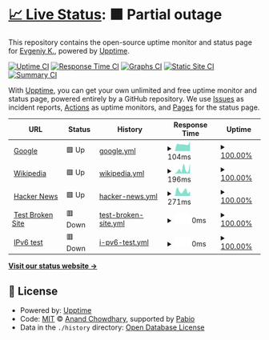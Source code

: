 # [📈 Live Status](https://demo.upptime.js.org): <!--live status--> **🟧 Partial outage**

This repository contains the open-source uptime monitor and status page for [Evgeniy K.](https://demo.upptime.js.org), powered by [Upptime](https://github.com/upptime/upptime).

[![Uptime CI](https://github.com/elv1s42/upptime-test/workflows/Uptime%20CI/badge.svg)](https://github.com/elv1s42/upptime-test/actions?query=workflow%3A%22Uptime+CI%22)
[![Response Time CI](https://github.com/elv1s42/upptime-test/workflows/Response%20Time%20CI/badge.svg)](https://github.com/elv1s42/upptime-test/actions?query=workflow%3A%22Response+Time+CI%22)
[![Graphs CI](https://github.com/elv1s42/upptime-test/workflows/Graphs%20CI/badge.svg)](https://github.com/elv1s42/upptime-test/actions?query=workflow%3A%22Graphs+CI%22)
[![Static Site CI](https://github.com/elv1s42/upptime-test/workflows/Static%20Site%20CI/badge.svg)](https://github.com/elv1s42/upptime-test/actions?query=workflow%3A%22Static+Site+CI%22)
[![Summary CI](https://github.com/elv1s42/upptime-test/workflows/Summary%20CI/badge.svg)](https://github.com/elv1s42/upptime-test/actions?query=workflow%3A%22Summary+CI%22)

With [Upptime](https://upptime.js.org), you can get your own unlimited and free uptime monitor and status page, powered entirely by a GitHub repository. We use [Issues](https://github.com/elv1s42/upptime-test/issues) as incident reports, [Actions](https://github.com/elv1s42/upptime-test/actions) as uptime monitors, and [Pages](https://demo.upptime.js.org) for the status page.

<!--start: status pages-->
<!-- This summary is generated by Upptime (https://github.com/upptime/upptime) -->
<!-- Do not edit this manually, your changes will be overwritten -->
<!-- prettier-ignore -->
| URL | Status | History | Response Time | Uptime |
| --- | ------ | ------- | ------------- | ------ |
| <img alt="" src="https://icons.duckduckgo.com/ip3/www.google.com.ico" height="13"> [Google](https://www.google.com) | 🟩 Up | [google.yml](https://github.com/elv1s42/upptime-test/commits/HEAD/history/google.yml) | <details><summary><img alt="Response time graph" src="./graphs/google/response-time-week.png" height="20"> 104ms</summary><br><a href="https://elv1s42.github.io/upptime-test/history/google"><img alt="Response time 95" src="https://img.shields.io/endpoint?url=https%3A%2F%2Fraw.githubusercontent.com%2Felv1s42%2Fupptime-test%2FHEAD%2Fapi%2Fgoogle%2Fresponse-time.json"></a><br><a href="https://elv1s42.github.io/upptime-test/history/google"><img alt="24-hour response time 161" src="https://img.shields.io/endpoint?url=https%3A%2F%2Fraw.githubusercontent.com%2Felv1s42%2Fupptime-test%2FHEAD%2Fapi%2Fgoogle%2Fresponse-time-day.json"></a><br><a href="https://elv1s42.github.io/upptime-test/history/google"><img alt="7-day response time 104" src="https://img.shields.io/endpoint?url=https%3A%2F%2Fraw.githubusercontent.com%2Felv1s42%2Fupptime-test%2FHEAD%2Fapi%2Fgoogle%2Fresponse-time-week.json"></a><br><a href="https://elv1s42.github.io/upptime-test/history/google"><img alt="30-day response time 95" src="https://img.shields.io/endpoint?url=https%3A%2F%2Fraw.githubusercontent.com%2Felv1s42%2Fupptime-test%2FHEAD%2Fapi%2Fgoogle%2Fresponse-time-month.json"></a><br><a href="https://elv1s42.github.io/upptime-test/history/google"><img alt="1-year response time 95" src="https://img.shields.io/endpoint?url=https%3A%2F%2Fraw.githubusercontent.com%2Felv1s42%2Fupptime-test%2FHEAD%2Fapi%2Fgoogle%2Fresponse-time-year.json"></a></details> | <details><summary><a href="https://elv1s42.github.io/upptime-test/history/google">100.00%</a></summary><a href="https://elv1s42.github.io/upptime-test/history/google"><img alt="All-time uptime 100.00%" src="https://img.shields.io/endpoint?url=https%3A%2F%2Fraw.githubusercontent.com%2Felv1s42%2Fupptime-test%2FHEAD%2Fapi%2Fgoogle%2Fuptime.json"></a><br><a href="https://elv1s42.github.io/upptime-test/history/google"><img alt="24-hour uptime 100.00%" src="https://img.shields.io/endpoint?url=https%3A%2F%2Fraw.githubusercontent.com%2Felv1s42%2Fupptime-test%2FHEAD%2Fapi%2Fgoogle%2Fuptime-day.json"></a><br><a href="https://elv1s42.github.io/upptime-test/history/google"><img alt="7-day uptime 100.00%" src="https://img.shields.io/endpoint?url=https%3A%2F%2Fraw.githubusercontent.com%2Felv1s42%2Fupptime-test%2FHEAD%2Fapi%2Fgoogle%2Fuptime-week.json"></a><br><a href="https://elv1s42.github.io/upptime-test/history/google"><img alt="30-day uptime 100.00%" src="https://img.shields.io/endpoint?url=https%3A%2F%2Fraw.githubusercontent.com%2Felv1s42%2Fupptime-test%2FHEAD%2Fapi%2Fgoogle%2Fuptime-month.json"></a><br><a href="https://elv1s42.github.io/upptime-test/history/google"><img alt="1-year uptime 100.00%" src="https://img.shields.io/endpoint?url=https%3A%2F%2Fraw.githubusercontent.com%2Felv1s42%2Fupptime-test%2FHEAD%2Fapi%2Fgoogle%2Fuptime-year.json"></a></details>
| <img alt="" src="https://icons.duckduckgo.com/ip3/en.wikipedia.org.ico" height="13"> [Wikipedia](https://en.wikipedia.org) | 🟩 Up | [wikipedia.yml](https://github.com/elv1s42/upptime-test/commits/HEAD/history/wikipedia.yml) | <details><summary><img alt="Response time graph" src="./graphs/wikipedia/response-time-week.png" height="20"> 196ms</summary><br><a href="https://elv1s42.github.io/upptime-test/history/wikipedia"><img alt="Response time 185" src="https://img.shields.io/endpoint?url=https%3A%2F%2Fraw.githubusercontent.com%2Felv1s42%2Fupptime-test%2FHEAD%2Fapi%2Fwikipedia%2Fresponse-time.json"></a><br><a href="https://elv1s42.github.io/upptime-test/history/wikipedia"><img alt="24-hour response time 251" src="https://img.shields.io/endpoint?url=https%3A%2F%2Fraw.githubusercontent.com%2Felv1s42%2Fupptime-test%2FHEAD%2Fapi%2Fwikipedia%2Fresponse-time-day.json"></a><br><a href="https://elv1s42.github.io/upptime-test/history/wikipedia"><img alt="7-day response time 196" src="https://img.shields.io/endpoint?url=https%3A%2F%2Fraw.githubusercontent.com%2Felv1s42%2Fupptime-test%2FHEAD%2Fapi%2Fwikipedia%2Fresponse-time-week.json"></a><br><a href="https://elv1s42.github.io/upptime-test/history/wikipedia"><img alt="30-day response time 191" src="https://img.shields.io/endpoint?url=https%3A%2F%2Fraw.githubusercontent.com%2Felv1s42%2Fupptime-test%2FHEAD%2Fapi%2Fwikipedia%2Fresponse-time-month.json"></a><br><a href="https://elv1s42.github.io/upptime-test/history/wikipedia"><img alt="1-year response time 185" src="https://img.shields.io/endpoint?url=https%3A%2F%2Fraw.githubusercontent.com%2Felv1s42%2Fupptime-test%2FHEAD%2Fapi%2Fwikipedia%2Fresponse-time-year.json"></a></details> | <details><summary><a href="https://elv1s42.github.io/upptime-test/history/wikipedia">100.00%</a></summary><a href="https://elv1s42.github.io/upptime-test/history/wikipedia"><img alt="All-time uptime 100.00%" src="https://img.shields.io/endpoint?url=https%3A%2F%2Fraw.githubusercontent.com%2Felv1s42%2Fupptime-test%2FHEAD%2Fapi%2Fwikipedia%2Fuptime.json"></a><br><a href="https://elv1s42.github.io/upptime-test/history/wikipedia"><img alt="24-hour uptime 100.00%" src="https://img.shields.io/endpoint?url=https%3A%2F%2Fraw.githubusercontent.com%2Felv1s42%2Fupptime-test%2FHEAD%2Fapi%2Fwikipedia%2Fuptime-day.json"></a><br><a href="https://elv1s42.github.io/upptime-test/history/wikipedia"><img alt="7-day uptime 100.00%" src="https://img.shields.io/endpoint?url=https%3A%2F%2Fraw.githubusercontent.com%2Felv1s42%2Fupptime-test%2FHEAD%2Fapi%2Fwikipedia%2Fuptime-week.json"></a><br><a href="https://elv1s42.github.io/upptime-test/history/wikipedia"><img alt="30-day uptime 100.00%" src="https://img.shields.io/endpoint?url=https%3A%2F%2Fraw.githubusercontent.com%2Felv1s42%2Fupptime-test%2FHEAD%2Fapi%2Fwikipedia%2Fuptime-month.json"></a><br><a href="https://elv1s42.github.io/upptime-test/history/wikipedia"><img alt="1-year uptime 100.00%" src="https://img.shields.io/endpoint?url=https%3A%2F%2Fraw.githubusercontent.com%2Felv1s42%2Fupptime-test%2FHEAD%2Fapi%2Fwikipedia%2Fuptime-year.json"></a></details>
| <img alt="" src="https://icons.duckduckgo.com/ip3/news.ycombinator.com.ico" height="13"> [Hacker News](https://news.ycombinator.com) | 🟩 Up | [hacker-news.yml](https://github.com/elv1s42/upptime-test/commits/HEAD/history/hacker-news.yml) | <details><summary><img alt="Response time graph" src="./graphs/hacker-news/response-time-week.png" height="20"> 271ms</summary><br><a href="https://elv1s42.github.io/upptime-test/history/hacker-news"><img alt="Response time 280" src="https://img.shields.io/endpoint?url=https%3A%2F%2Fraw.githubusercontent.com%2Felv1s42%2Fupptime-test%2FHEAD%2Fapi%2Fhacker-news%2Fresponse-time.json"></a><br><a href="https://elv1s42.github.io/upptime-test/history/hacker-news"><img alt="24-hour response time 311" src="https://img.shields.io/endpoint?url=https%3A%2F%2Fraw.githubusercontent.com%2Felv1s42%2Fupptime-test%2FHEAD%2Fapi%2Fhacker-news%2Fresponse-time-day.json"></a><br><a href="https://elv1s42.github.io/upptime-test/history/hacker-news"><img alt="7-day response time 271" src="https://img.shields.io/endpoint?url=https%3A%2F%2Fraw.githubusercontent.com%2Felv1s42%2Fupptime-test%2FHEAD%2Fapi%2Fhacker-news%2Fresponse-time-week.json"></a><br><a href="https://elv1s42.github.io/upptime-test/history/hacker-news"><img alt="30-day response time 309" src="https://img.shields.io/endpoint?url=https%3A%2F%2Fraw.githubusercontent.com%2Felv1s42%2Fupptime-test%2FHEAD%2Fapi%2Fhacker-news%2Fresponse-time-month.json"></a><br><a href="https://elv1s42.github.io/upptime-test/history/hacker-news"><img alt="1-year response time 280" src="https://img.shields.io/endpoint?url=https%3A%2F%2Fraw.githubusercontent.com%2Felv1s42%2Fupptime-test%2FHEAD%2Fapi%2Fhacker-news%2Fresponse-time-year.json"></a></details> | <details><summary><a href="https://elv1s42.github.io/upptime-test/history/hacker-news">100.00%</a></summary><a href="https://elv1s42.github.io/upptime-test/history/hacker-news"><img alt="All-time uptime 100.00%" src="https://img.shields.io/endpoint?url=https%3A%2F%2Fraw.githubusercontent.com%2Felv1s42%2Fupptime-test%2FHEAD%2Fapi%2Fhacker-news%2Fuptime.json"></a><br><a href="https://elv1s42.github.io/upptime-test/history/hacker-news"><img alt="24-hour uptime 100.00%" src="https://img.shields.io/endpoint?url=https%3A%2F%2Fraw.githubusercontent.com%2Felv1s42%2Fupptime-test%2FHEAD%2Fapi%2Fhacker-news%2Fuptime-day.json"></a><br><a href="https://elv1s42.github.io/upptime-test/history/hacker-news"><img alt="7-day uptime 100.00%" src="https://img.shields.io/endpoint?url=https%3A%2F%2Fraw.githubusercontent.com%2Felv1s42%2Fupptime-test%2FHEAD%2Fapi%2Fhacker-news%2Fuptime-week.json"></a><br><a href="https://elv1s42.github.io/upptime-test/history/hacker-news"><img alt="30-day uptime 100.00%" src="https://img.shields.io/endpoint?url=https%3A%2F%2Fraw.githubusercontent.com%2Felv1s42%2Fupptime-test%2FHEAD%2Fapi%2Fhacker-news%2Fuptime-month.json"></a><br><a href="https://elv1s42.github.io/upptime-test/history/hacker-news"><img alt="1-year uptime 100.00%" src="https://img.shields.io/endpoint?url=https%3A%2F%2Fraw.githubusercontent.com%2Felv1s42%2Fupptime-test%2FHEAD%2Fapi%2Fhacker-news%2Fuptime-year.json"></a></details>
| <img alt="" src="https://icons.duckduckgo.com/ip3/thissitedoesnotexist.koj.co.ico" height="13"> [Test Broken Site](https://thissitedoesnotexist.koj.co) | 🟥 Down | [test-broken-site.yml](https://github.com/elv1s42/upptime-test/commits/HEAD/history/test-broken-site.yml) | <details><summary><img alt="Response time graph" src="./graphs/test-broken-site/response-time-week.png" height="20"> 0ms</summary><br><a href="https://elv1s42.github.io/upptime-test/history/test-broken-site"><img alt="Response time 0" src="https://img.shields.io/endpoint?url=https%3A%2F%2Fraw.githubusercontent.com%2Felv1s42%2Fupptime-test%2FHEAD%2Fapi%2Ftest-broken-site%2Fresponse-time.json"></a><br><a href="https://elv1s42.github.io/upptime-test/history/test-broken-site"><img alt="24-hour response time 0" src="https://img.shields.io/endpoint?url=https%3A%2F%2Fraw.githubusercontent.com%2Felv1s42%2Fupptime-test%2FHEAD%2Fapi%2Ftest-broken-site%2Fresponse-time-day.json"></a><br><a href="https://elv1s42.github.io/upptime-test/history/test-broken-site"><img alt="7-day response time 0" src="https://img.shields.io/endpoint?url=https%3A%2F%2Fraw.githubusercontent.com%2Felv1s42%2Fupptime-test%2FHEAD%2Fapi%2Ftest-broken-site%2Fresponse-time-week.json"></a><br><a href="https://elv1s42.github.io/upptime-test/history/test-broken-site"><img alt="30-day response time 0" src="https://img.shields.io/endpoint?url=https%3A%2F%2Fraw.githubusercontent.com%2Felv1s42%2Fupptime-test%2FHEAD%2Fapi%2Ftest-broken-site%2Fresponse-time-month.json"></a><br><a href="https://elv1s42.github.io/upptime-test/history/test-broken-site"><img alt="1-year response time 0" src="https://img.shields.io/endpoint?url=https%3A%2F%2Fraw.githubusercontent.com%2Felv1s42%2Fupptime-test%2FHEAD%2Fapi%2Ftest-broken-site%2Fresponse-time-year.json"></a></details> | <details><summary><a href="https://elv1s42.github.io/upptime-test/history/test-broken-site">100.00%</a></summary><a href="https://elv1s42.github.io/upptime-test/history/test-broken-site"><img alt="All-time uptime 100.00%" src="https://img.shields.io/endpoint?url=https%3A%2F%2Fraw.githubusercontent.com%2Felv1s42%2Fupptime-test%2FHEAD%2Fapi%2Ftest-broken-site%2Fuptime.json"></a><br><a href="https://elv1s42.github.io/upptime-test/history/test-broken-site"><img alt="24-hour uptime 100.00%" src="https://img.shields.io/endpoint?url=https%3A%2F%2Fraw.githubusercontent.com%2Felv1s42%2Fupptime-test%2FHEAD%2Fapi%2Ftest-broken-site%2Fuptime-day.json"></a><br><a href="https://elv1s42.github.io/upptime-test/history/test-broken-site"><img alt="7-day uptime 100.00%" src="https://img.shields.io/endpoint?url=https%3A%2F%2Fraw.githubusercontent.com%2Felv1s42%2Fupptime-test%2FHEAD%2Fapi%2Ftest-broken-site%2Fuptime-week.json"></a><br><a href="https://elv1s42.github.io/upptime-test/history/test-broken-site"><img alt="30-day uptime 100.00%" src="https://img.shields.io/endpoint?url=https%3A%2F%2Fraw.githubusercontent.com%2Felv1s42%2Fupptime-test%2FHEAD%2Fapi%2Ftest-broken-site%2Fuptime-month.json"></a><br><a href="https://elv1s42.github.io/upptime-test/history/test-broken-site"><img alt="1-year uptime 100.00%" src="https://img.shields.io/endpoint?url=https%3A%2F%2Fraw.githubusercontent.com%2Felv1s42%2Fupptime-test%2FHEAD%2Fapi%2Ftest-broken-site%2Fuptime-year.json"></a></details>
| <img alt="" src="https://icons.duckduckgo.com/ip3/null.ico" height="13"> [IPv6 test](forwardemail.net) | 🟥 Down | [i-pv6-test.yml](https://github.com/elv1s42/upptime-test/commits/HEAD/history/i-pv6-test.yml) | <details><summary><img alt="Response time graph" src="./graphs/i-pv6-test/response-time-week.png" height="20"> 0ms</summary><br><a href="https://elv1s42.github.io/upptime-test/history/i-pv6-test"><img alt="Response time 0" src="https://img.shields.io/endpoint?url=https%3A%2F%2Fraw.githubusercontent.com%2Felv1s42%2Fupptime-test%2FHEAD%2Fapi%2Fi-pv6-test%2Fresponse-time.json"></a><br><a href="https://elv1s42.github.io/upptime-test/history/i-pv6-test"><img alt="24-hour response time 0" src="https://img.shields.io/endpoint?url=https%3A%2F%2Fraw.githubusercontent.com%2Felv1s42%2Fupptime-test%2FHEAD%2Fapi%2Fi-pv6-test%2Fresponse-time-day.json"></a><br><a href="https://elv1s42.github.io/upptime-test/history/i-pv6-test"><img alt="7-day response time 0" src="https://img.shields.io/endpoint?url=https%3A%2F%2Fraw.githubusercontent.com%2Felv1s42%2Fupptime-test%2FHEAD%2Fapi%2Fi-pv6-test%2Fresponse-time-week.json"></a><br><a href="https://elv1s42.github.io/upptime-test/history/i-pv6-test"><img alt="30-day response time 0" src="https://img.shields.io/endpoint?url=https%3A%2F%2Fraw.githubusercontent.com%2Felv1s42%2Fupptime-test%2FHEAD%2Fapi%2Fi-pv6-test%2Fresponse-time-month.json"></a><br><a href="https://elv1s42.github.io/upptime-test/history/i-pv6-test"><img alt="1-year response time 0" src="https://img.shields.io/endpoint?url=https%3A%2F%2Fraw.githubusercontent.com%2Felv1s42%2Fupptime-test%2FHEAD%2Fapi%2Fi-pv6-test%2Fresponse-time-year.json"></a></details> | <details><summary><a href="https://elv1s42.github.io/upptime-test/history/i-pv6-test">100.00%</a></summary><a href="https://elv1s42.github.io/upptime-test/history/i-pv6-test"><img alt="All-time uptime 100.00%" src="https://img.shields.io/endpoint?url=https%3A%2F%2Fraw.githubusercontent.com%2Felv1s42%2Fupptime-test%2FHEAD%2Fapi%2Fi-pv6-test%2Fuptime.json"></a><br><a href="https://elv1s42.github.io/upptime-test/history/i-pv6-test"><img alt="24-hour uptime 100.00%" src="https://img.shields.io/endpoint?url=https%3A%2F%2Fraw.githubusercontent.com%2Felv1s42%2Fupptime-test%2FHEAD%2Fapi%2Fi-pv6-test%2Fuptime-day.json"></a><br><a href="https://elv1s42.github.io/upptime-test/history/i-pv6-test"><img alt="7-day uptime 100.00%" src="https://img.shields.io/endpoint?url=https%3A%2F%2Fraw.githubusercontent.com%2Felv1s42%2Fupptime-test%2FHEAD%2Fapi%2Fi-pv6-test%2Fuptime-week.json"></a><br><a href="https://elv1s42.github.io/upptime-test/history/i-pv6-test"><img alt="30-day uptime 100.00%" src="https://img.shields.io/endpoint?url=https%3A%2F%2Fraw.githubusercontent.com%2Felv1s42%2Fupptime-test%2FHEAD%2Fapi%2Fi-pv6-test%2Fuptime-month.json"></a><br><a href="https://elv1s42.github.io/upptime-test/history/i-pv6-test"><img alt="1-year uptime 100.00%" src="https://img.shields.io/endpoint?url=https%3A%2F%2Fraw.githubusercontent.com%2Felv1s42%2Fupptime-test%2FHEAD%2Fapi%2Fi-pv6-test%2Fuptime-year.json"></a></details>

<!--end: status pages-->

[**Visit our status website →**](https://demo.upptime.js.org)

## 📄 License

- Powered by: [Upptime](https://github.com/upptime/upptime)
- Code: [MIT](./LICENSE) © [Anand Chowdhary](https://anandchowdhary.com), supported by [Pabio](https://pabio.com)
- Data in the `./history` directory: [Open Database License](https://opendatacommons.org/licenses/odbl/1-0/)
